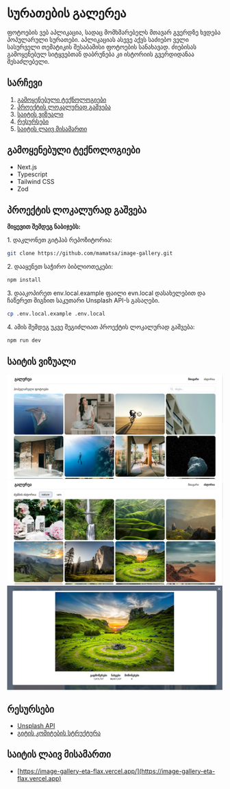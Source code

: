 # სურათების გალერეა

ფოტოების ვებ აპლიკაცია, სადაც მომხმარებელს მთავარ გვერდზე ხვდება პოპულარული სურათები. აპლიკაციას ასევე აქვს საძიებო ველი სასურველი თემატიკის შესაბამისი ფოტოების სანახავად. ძიებისას გამოყენებულ სიტყვებთან დაბრუნება კი ისტორიის გვერდიდანაა შესაძლებელი.

## სარჩევი

1. [გამოყენებული ტექნოლოგიები](#გამოყენებული-ტექნოლოგიები)
2. [პროექტის ლოკალურად გაშვება](#პროექტის-ლოკალურად-გაშვება)
3. [საიტის ვიზუალი](#საიტის-ვიზუალი)
4. [რესურსები](#რესურსები)
5. [საიტის ლაივ მისამართი](#საიტის-ლაივ-მისამართი)

## გამოყენებული ტექნოლოგიები

- Next.js
- Typescript
- Tailwind CSS
- Zod

## პროექტის ლოკალურად გაშვება

**მიყევით შემდეგ ნაბიჯებს:**

1\. დაკლონეთ გიტჰაბ რეპოზიტორია:

```sh
git clone https://github.com/mamatsa/image-gallery.git
```

2\. დააყენეთ საჭირო ბიბლიოთეკები:

```sh
npm install
```

3\. დააკოპირეთ env.local.example ფაილი evn.local დასახელებით და ჩაწერეთ შიგნით საკუთარი Unsplash API-ს გასაღები.

```sh
cp .env.local.example .env.local
```

4\. ამის შემდეგ უკვე შეგიძლიათ პროექტის ლოკალურად გაშვება:

```sh
npm run dev
```

## საიტის ვიზუალი

![](./readme-assets/screen1.png)
![](./readme-assets/screen2.png)
![](./readme-assets/screen3.png)

## რესურსები

- [Unsplash API](https://unsplash.com/documentation)
- [გიტის კომიტების სტრუქტურა](https://gist.github.com/qoomon/5dfcdf8eec66a051ecd85625518cfd13)

## საიტის ლაივ მისამართი

- [https://image-gallery-eta-flax.vercel.app/](https://image-gallery-eta-flax.vercel.app)
